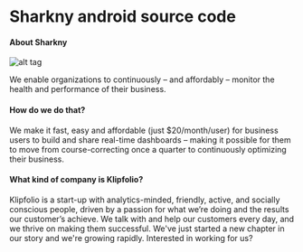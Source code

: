 # Sharkny android source code
#### About Sharkny

![alt tag](http://sharkny.net/display-images-cache/all/850x230_outbound_000000_0/uploads/pages/6DGdf-sIwoNOav7x17xDhV0OckI_vXF1.jpg)

We enable organizations to continuously – and affordably – monitor the health and performance of their business.

#### How do we do that?

We make it fast, easy and affordable (just $20/month/user) for business users to build and share real-time dashboards – making it possible for them to move from course-correcting once a quarter to continuously optimizing their business.

#### What kind of company is Klipfolio?

Klipfolio is a start-up with analytics-minded, friendly, active, and socially conscious people, driven by a passion for what we’re doing and the results our customer’s achieve. We talk with and help our customers every day, and we thrive on making them successful. We've just started a new chapter in our story and we're growing rapidly. Interested in working for us?
